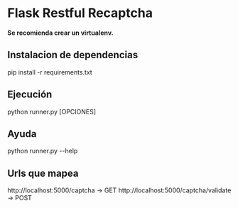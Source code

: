 <h1>Flask Restful Recaptcha</h1>

<b>Se recomienda crear un virtualenv.</b>

<h2>Instalacion de dependencias</h2>

pip install -r requirements.txt

<h2>Ejecución</h2>

python runner.py [OPCIONES]

<h2>Ayuda</h2>

python runner.py --help

<h2>Urls que mapea</h2>

http://localhost:5000/captcha -> GET
http://localhost:5000/captcha/validate -> POST



 
